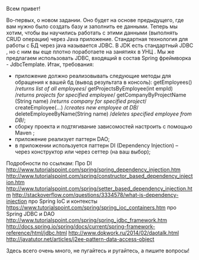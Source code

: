 
Всем привет!

Во-первых, о новом задании. 
Оно будет на основе предыдущего, где вам нужно было создать базу и заполнить ее данными. 
Теперь мы хотим, чтобы вы научились  работать с этими данными (выполнять CRUD  операции) через Java приложение. 
Стандартная технология для работы с БД через java называется JDBC. В JDK есть стандартный JDBC , но с ним вы еще плотно поработаете на занятиях в УНЦ . 
 Мы же предлагаем использовать JDBC, входящий в состав Spring фреймворка - JdbcTemplate.
Итак, требования:
- приложение должно реализовывать следующие методы для обращения к вашей бд (вывод результата в консоль):
getEmployees()  /*returns list of  all employees*/
getProjectsByEmployee(int empId)  /*returns projects for specified employee*/
getCompanyByProjectName (String name)  /*returns company for specified  project*/
createEmployee(…)  /*creates new employee at DB*/
deleteEmployeeByName(String name)  /*deletes specified employee from DB*/;           
- сборку проекта и подтягивание зависомостей настроить с помощью Maven ;
- приложение реализует паттерн DAO;
- в приложении используется паттерн DI (Dependency Injection) – через конструктор или через сеттер (на ваш выбор); 

Подробности по ссылкам:
Про DI
http://www.tutorialspoint.com/spring/spring_dependency_injection.htm 
http://www.tutorialspoint.com/spring/constructor_based_dependency_injection.htm 
http://www.tutorialspoint.com/spring/setter_based_dependency_injection.htm 
http://stackoverflow.com/questions/3334578/what-is-dependency-injection
про Spring IoC и контексты
https://www.tutorialspoint.com/spring/spring_ioc_containers.htm 
про Spring JDBC  и DAO
http://www.tutorialspoint.com/spring/spring_jdbc_framework.htm 
http://docs.spring.io/spring/docs/current/spring-framework-reference/html/jdbc.html 
http://www.dokwork.ru/2014/02/daotalk.html 
http://javatutor.net/articles/j2ee-pattern-data-access-object 

Здесь всего очень много, не пугайтесь и ругайтесь, а пишите вопросы!
